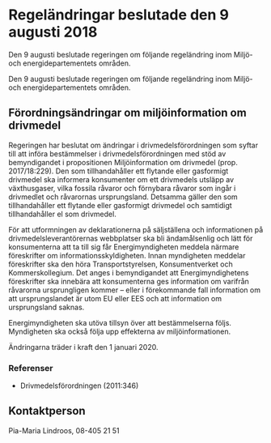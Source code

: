 # Regeländringar beslutade den 9 augusti 2018

Den 9 augusti beslutade regeringen om följande regeländring inom Miljö- och energidepartementets områden.

Den 9 augusti beslutade regeringen om följande regeländring inom Miljö- och energidepartementets områden.

## Förordningsändringar om miljöinformation om drivmedel

Regeringen har beslutat om ändringar i drivmedelsförordningen som syftar till att införa bestämmelser i drivmedelsförordningen med stöd av bemyndigandet i propositionen Miljöinformation om drivmedel (prop. 2017/18:229). Den som tillhandahåller ett flytande eller gasformigt drivmedel ska informera konsumenter om ett drivmedels utsläpp av växthusgaser, vilka fossila råvaror och förnybara råvaror som ingår i drivmedlet och råvarornas ursprungsland. Detsamma gäller den som tillhandahåller ett flytande eller gasformigt drivmedel och samtidigt tillhandahåller el som drivmedel.

För att utformningen av deklarationerna på säljställena och informationen på drivmedelsleverantörernas webbplatser ska bli ändamålsenlig och lätt för konsumenterna att ta till sig får Energimyndigheten meddela närmare föreskrifter om informationsskyldigheten. Innan myndigheten meddelar föreskrifter ska den höra Transportstyrelsen, Konsumentverket och Kommerskollegium. Det anges i bemyndigandet att Energimyndighetens föreskrifter ska innebära att konsumenterna ges information om varifrån råvarorna ursprungligen kommer – eller i förekommande fall information om att ursprungslandet är utom EU eller EES och att information om ursprungsland saknas.

Energimyndigheten ska utöva tillsyn över att bestämmelserna följs. Myndigheten ska också följa upp effekterna av miljöinformationen.

Ändringarna träder i kraft den 1 januari 2020.

### Referenser

* Drivmedelsförordningen (2011:346)

## Kontaktperson

Pia-Maria Lindroos, 08-405 21 51
